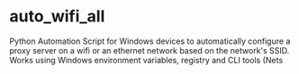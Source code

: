 # auto_wifi_all
Python Automation Script for Windows devices to automatically configure a proxy server on a wifi or an ethernet network based on the network's SSID. Works using Windows environment variables, registry and CLI tools (Nets
